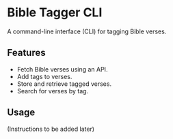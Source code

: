 # Bible Tagger CLI

A command-line interface (CLI) for tagging Bible verses.

## Features

- Fetch Bible verses using an API.
- Add tags to verses.
- Store and retrieve tagged verses.
- Search for verses by tag.

## Usage

(Instructions to be added later)
